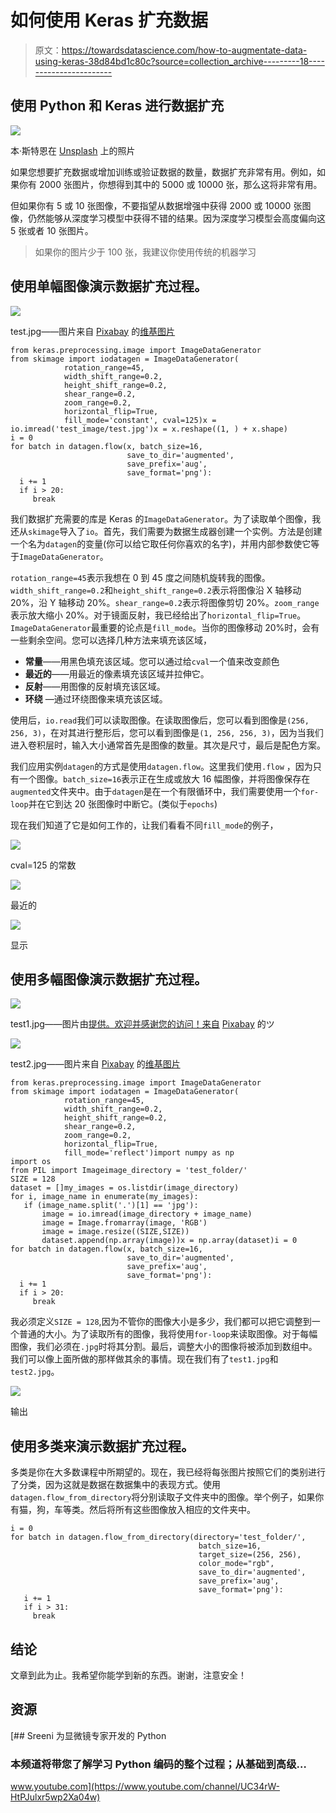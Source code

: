 # 如何使用 Keras 扩充数据

> 原文：<https://towardsdatascience.com/how-to-augmentate-data-using-keras-38d84bd1c80c?source=collection_archive---------18----------------------->

## 使用 Python 和 Keras 进行数据扩充

![](img/2e0aa46b481c770bb151aa37c4b27524.png)

本·斯特恩在 [Unsplash](https://unsplash.com/s/photos/puzzle?utm_source=unsplash&utm_medium=referral&utm_content=creditCopyText) 上的照片

如果您想要扩充数据或增加训练或验证数据的数量，数据扩充非常有用。例如，如果你有 2000 张图片，你想得到其中的 5000 或 10000 张，那么这将非常有用。

但如果你有 5 或 10 张图像，不要指望从数据增强中获得 2000 或 10000 张图像，仍然能够从深度学习模型中获得不错的结果。因为深度学习模型会高度偏向这 5 张或者 10 张图片。

> 如果你的图片少于 100 张，我建议你使用传统的机器学习

## 使用单幅图像演示数据扩充过程。

![](img/48095fe98fee4684d5976573832e045f.png)

test.jpg——图片来自 [Pixabay](https://pixabay.com/?utm_source=link-attribution&utm_medium=referral&utm_campaign=image&utm_content=74050) 的[维基图片](https://pixabay.com/users/WikiImages-1897/?utm_source=link-attribution&utm_medium=referral&utm_campaign=image&utm_content=74050)

```
from keras.preprocessing.image import ImageDataGenerator
from skimage import iodatagen = ImageDataGenerator(        
            rotation_range=45,
            width_shift_range=0.2,  
            height_shift_range=0.2,    
            shear_range=0.2,        
            zoom_range=0.2,        
            horizontal_flip=True,         
            fill_mode='constant', cval=125)x = io.imread('test_image/test.jpg')x = x.reshape((1, ) + x.shape)
i = 0
for batch in datagen.flow(x, batch_size=16,
                          save_to_dir='augmented',
                          save_prefix='aug',
                          save_format='png'):    
  i += 1    
  if i > 20:        
     break
```

我们数据扩充需要的库是 Keras 的`ImageDataGenerator`。为了读取单个图像，我还从`skimage`导入了`io`。首先，我们需要为数据生成器创建一个实例。方法是创建一个名为`datagen`的变量(你可以给它取任何你喜欢的名字)，并用内部参数使它等于`ImageDataGenerator`。

`rotation_range=45`表示我想在 0 到 45 度之间随机旋转我的图像。`width_shift_range=0.2`和`height_shift_range=0.2`表示将图像沿 X 轴移动 20%，沿 Y 轴移动 20%。`shear_range=0.2`表示将图像剪切 20%。`zoom_range`表示放大缩小 20%。对于镜面反射，我已经给出了`horizontal_flip=True`。`ImageDataGenerator`最重要的论点是`fill_mode`。当你的图像移动 20%时，会有一些剩余空间。您可以选择几种方法来填充该区域，

*   **常量**——用黑色填充该区域。您可以通过给`cval`一个值来改变颜色
*   **最近的**——用最近的像素填充该区域并拉伸它。
*   **反射**——用图像的反射填充该区域。
*   **环绕** —通过环绕图像来填充该区域。

使用后，`io.read`我们可以读取图像。在读取图像后，您可以看到图像是`(256, 256, 3)`，在对其进行整形后，您可以看到图像是`(1, 256, 256, 3)`，因为当我们进入卷积层时，输入大小通常首先是图像的数量。其次是尺寸，最后是配色方案。

我们应用实例`datagen`的方式是使用`datagen.flow`。这里我们使用`.flow` ，因为只有一个图像。`batch_size=16`表示正在生成或放大 16 幅图像，并将图像保存在`augmented`文件夹中。由于`datagen`是在一个有限循环中，我们需要使用一个`for-loop`并在它到达 20 张图像时中断它。(类似于`epochs`)

现在我们知道了它是如何工作的，让我们看看不同`fill_mode`的例子，

![](img/b7670132e8c90ecb619a62255ed4d3f6.png)

cval=125 的常数

![](img/c1c4eb78d71ae1207f4c609b2a6596b9.png)

最近的

![](img/6aa4da4d79d803872d0fcbc18fa612eb.png)

显示

## 使用多幅图像演示数据扩充过程。

![](img/0a90a6c8db67e41edce6df00d582feb1.png)

test1.jpg——图片由[提供。欢迎并感谢您的访问！来自](https://pixabay.com/users/janeb13-725943/?utm_source=link-attribution&utm_medium=referral&utm_campaign=image&utm_content=1144965) [Pixabay](https://pixabay.com/?utm_source=link-attribution&utm_medium=referral&utm_campaign=image&utm_content=1144965) 的ツ

![](img/48095fe98fee4684d5976573832e045f.png)

test2.jpg——图片来自 [Pixabay](https://pixabay.com/?utm_source=link-attribution&utm_medium=referral&utm_campaign=image&utm_content=74050) 的[维基图片](https://pixabay.com/users/WikiImages-1897/?utm_source=link-attribution&utm_medium=referral&utm_campaign=image&utm_content=74050)

```
from keras.preprocessing.image import ImageDataGenerator
from skimage import iodatagen = ImageDataGenerator(        
            rotation_range=45,
            width_shift_range=0.2,  
            height_shift_range=0.2,    
            shear_range=0.2,        
            zoom_range=0.2,        
            horizontal_flip=True,         
            fill_mode='reflect')import numpy as np
import os
from PIL import Imageimage_directory = 'test_folder/'
SIZE = 128
dataset = []my_images = os.listdir(image_directory)
for i, image_name in enumerate(my_images):    
   if (image_name.split('.')[1] == 'jpg'):        
       image = io.imread(image_directory + image_name)        
       image = Image.fromarray(image, 'RGB')        
       image = image.resize((SIZE,SIZE)) 
       dataset.append(np.array(image))x = np.array(dataset)i = 0
for batch in datagen.flow(x, batch_size=16,
                          save_to_dir='augmented',
                          save_prefix='aug',
                          save_format='png'):    
  i += 1    
  if i > 20:        
     break
```

我必须定义`SIZE = 128`,因为不管你的图像大小是多少，我们都可以把它调整到一个普通的大小。为了读取所有的图像，我将使用`for-loop`来读取图像。对于每幅图像，我们必须在`.jpg`时将其分割。最后，调整大小的图像将被添加到数组中。我们可以像上面所做的那样做其余的事情。现在我们有了`test1.jpg`和`test2.jpg`。

![](img/9ce100146a9388eb527d7f42950d8865.png)

输出

## 使用多类来演示数据扩充过程。

多类是你在大多数课程中所期望的。现在，我已经将每张图片按照它们的类别进行了分类，因为这就是数据在数据集中的表现方式。使用`datagen.flow_from_directory`将分别读取子文件夹中的图像。举个例子，如果你有猫，狗，车等类。然后将所有这些图像放入相应的文件夹中。

```
i = 0
for batch in datagen.flow_from_directory(directory='test_folder/',
                                          batch_size=16,
                                          target_size=(256, 256),   
                                          color_mode="rgb",     
                                          save_to_dir='augmented',   
                                          save_prefix='aug',    
                                          save_format='png'):    
   i += 1    
   if i > 31:        
     break
```

## 结论

文章到此为止。我希望你能学到新的东西。谢谢，注意安全！

## 资源

[](https://www.youtube.com/channel/UC34rW-HtPJulxr5wp2Xa04w) [## Sreeni 为显微镜专家开发的 Python

### 本频道将带您了解学习 Python 编码的整个过程；从基础到高级…

www.youtube.com](https://www.youtube.com/channel/UC34rW-HtPJulxr5wp2Xa04w)